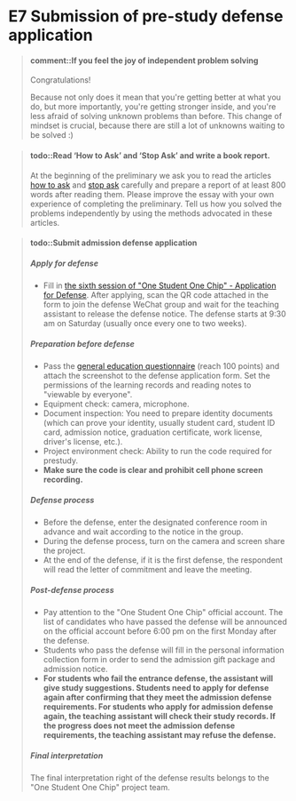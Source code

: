 <!-- # E7 提交入学答辩申请 -->
# E7 Submission of pre-study defense application

<!-- > #### comment::如果你感受到了独立解决问题的快乐
> 恭喜你!
>
> 因为这不仅意味着你的能力得到了肉眼可见的提升,
> 更重要的是你的内心也在变强, 和之前相比没那么害怕解决未知问题了.
> 这种心态的转变是至关重要的, 因为接下来还有无数的未知困难等着你去解决 :) -->

> #### comment::If you feel the joy of independent problem solving
> Congratulations!
>
> Because not only does it mean that you're getting better at what you do,
> but more importantly, you're getting stronger inside, and you're less afraid of solving unknown problems than before.
> This change of mindset is crucial, because there are still a lot of unknowns waiting to be solved  :)   

<!-- > #### todo::阅读"提问的智慧"和"别像弱智一样提问", 编写读后感
> 很快你就要进入正式学习了.
> 随着知识难度的增加, 学习过程对你独立解决问题的要求也会越来越高.
> 为了帮助你尽快适应正式阶段的学习,
> 你需要仔细阅读[提问的智慧][how to ask]和[别像弱智一样提问][stop ask]这两篇文章,
> 结合自己在预学习阶段提问和被提问的经历, 写一篇不少于800字的读后感,
> 谈谈你对"好的提问"以及"通过STFW, RTFM和RTFSC独立解决问题"的看法. -->


<!-- > 很快你就要进入正式学习了.
> 随着知识难度的增加, 学习过程对你独立解决问题的要求也会越来越高.
> 为了帮助你尽快适应正式阶段的学习,
> 你需要仔细阅读[提问的智慧][how to ask]和[别像弱智一样提问][stop ask]这两篇文章,
> 结合自己在预学习阶段提问和被提问的经历, 写一篇不少于800字的读后感,
> 谈谈你对"好的提问"以及"通过STFW, RTFM和RTFSC独立解决问题"的看法. -->

> #### todo::Read ‘How to Ask’ and ‘Stop Ask’ and write a book report.
>At the beginning of the preliminary we ask you to read the articles [how to ask] and [stop ask] carefully and prepare a report of at least 800 words after reading them.
>Please improve the essay with your own experience of completing the preliminary.
>Tell us how you solved the problems independently by using the methods advocated in these articles.

[how to ask]: https://github.com/ryanhanwu/How-To-Ask-Questions-The-Smart-Way/blob/master/README-zh_CN.md
[stop ask]: https://github.com/tangx/Stop-Ask-Questions-The-Stupid-Ways/blob/master/README.md

<!-- > #### todo::完成必做题并提交入学答辩申请
> 请根据["一生一芯"入学答辩申请指引][application], 完成相应内容并提交申请. -->
> #### todo::Submit admission defense application
> ##### Apply for defense
> * Fill in [the sixth session of "One Student One Chip" - Application for Defense](https://docs.qq.com/sheet/DT0ZPSGZNZk1FWVFS?tab=BB08J2&u=7e80683417974ca19ee2fd0fed634f56). After applying, scan the QR code attached in the form to join the defense WeChat group and wait for the teaching assistant to release the defense notice. The defense starts at 9:30 am on Saturday (usually once every one to two weeks).
> ##### Preparation before defense
> * Pass the [general education questionnaire](https://www.wenjuan.pub/s/UZBZJv6ci37/#) (reach 100 points) and attach the screenshot to the defense application form. Set the permissions of the learning records and reading notes to "viewable by everyone".
> * Equipment check: camera, microphone.
> * Document inspection: You need to prepare identity documents (which can prove your identity, usually student card, student ID card, admission notice, graduation certificate, work license, driver's license, etc.).
> * Project environment check: Ability to run the code required for prestudy.
> * **Make sure the code is clear and prohibit cell phone screen recording.**
> ##### Defense process
> * Before the defense, enter the designated conference room in advance and wait according to the notice in the group.
> * During the defense process, turn on the camera and screen share the project.
> * At the end of the defense, if it is the first defense, the respondent will read the letter of commitment and leave the meeting.
> ##### Post-defense process
> * Pay attention to the "One Student One Chip" official account. The list of candidates who have passed the defense will be announced on the official account before 6:00 pm on the first Monday after the defense.
> * Students who pass the defense will fill in the personal information collection form in order to send the admission gift package and admission notice.
> * **For students who fail the entrance defense, the assistant will give study suggestions. Students need to apply for defense again after confirming that they meet the admission defense requirements. For students who apply for admission defense again, the teaching assistant will check their study records. If the progress does not meet the admission defense requirements, the teaching assistant may refuse the defense.**
> ##### Final interpretation
> The final interpretation right of the defense results belongs to the "One Student One Chip" project team.

<!-- [application]: https://fa45epzd9c7.feishu.cn/docx/JyoFdo2lHoeUblxWgAscqkjSnt5 -->
